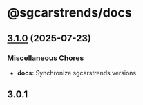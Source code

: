 # @sgcarstrends/docs

## [3.1.0](https://github.com/sgcarstrends/sgcarstrends/compare/docs-v3.0.1...docs-v3.1.0) (2025-07-23)


### Miscellaneous Chores

* **docs:** Synchronize sgcarstrends versions

## 3.0.1
